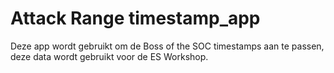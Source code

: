 # Attack Range timestamp_app

Deze app wordt gebruikt om de Boss of the SOC timestamps aan te passen, deze data wordt gebruikt voor de ES Workshop. 
